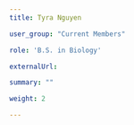 ```yaml
---
title: Tyra Nguyen

user_group: "Current Members"

role: 'B.S. in Biology'

externalUrl: 

summary: ""

weight: 2

---
```



